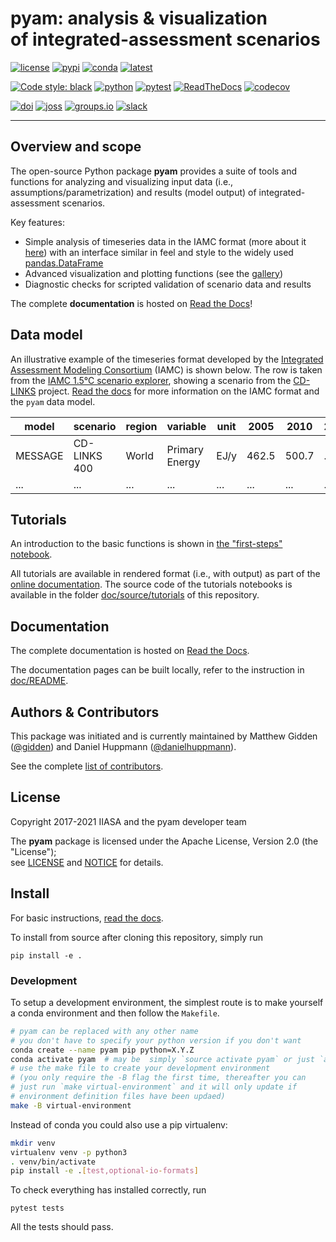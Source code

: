 pyam: analysis & visualization <br /> of integrated-assessment scenarios
========================================================================

[![license](https://img.shields.io/badge/License-Apache%202.0-black)](https://github.com/IAMconsortium/pyam/blob/master/LICENSE)
[![pypi](https://img.shields.io/pypi/v/pyam-iamc.svg)](https://pypi.python.org/pypi/pyam-iamc/)
[![conda](https://anaconda.org/conda-forge/pyam/badges/version.svg)](https://anaconda.org/conda-forge/pyam)
[![latest](https://anaconda.org/conda-forge/pyam/badges/latest_release_date.svg)](https://anaconda.org/conda-forge/pyam)

<!-- replace python version by dynamic reference to pypi once Python versions are configured there -->
[![Code style: black](https://img.shields.io/badge/code%20style-black-000000.svg)](https://github.com/psf/black)
[![python](https://img.shields.io/badge/python-3.7_|_3.8_|_3.9-blue?logo=python&logoColor=white)](https://github.com/IAMconsortium/pyam)
[![pytest](https://github.com/IAMconsortium/pyam/actions/workflows/pytest.yml/badge.svg)](https://github.com/IAMconsortium/pyam/actions/workflows/pytest.yml)
[![ReadTheDocs](https://readthedocs.org/projects/pyam-iamc/badge/?version=latest)](https://pyam-iamc.readthedocs.io/en/latest/?badge=latest)
[![codecov](https://codecov.io/gh/IAMconsortium/pyam/branch/master/graph/badge.svg)](https://codecov.io/gh/IAMconsortium/pyam)

[![doi](https://zenodo.org/badge/113359260.svg)](https://zenodo.org/badge/latestdoi/113359260)
[![joss](https://joss.theoj.org/papers/10.21105/joss.01095/status.svg)](https://joss.theoj.org/papers/10.21105/joss.01095)
[![groups.io](https://img.shields.io/badge/groups.io-pyam-blue)](https://pyam.groups.io/g/forum)
[![slack](https://img.shields.io/badge/slack-@pyam-orange.svg?logo=slack)](https://pyam-iamc.slack.com)

****

Overview and scope
------------------

The open-source Python package **pyam** provides a suite of tools and functions
for analyzing and visualizing input data (i.e., assumptions/parametrization) 
and results (model output) of integrated-assessment scenarios.

Key features:

 - Simple analysis of timeseries data in the IAMC format
   (more about it [here](https://pyam-iamc.readthedocs.io/en/stable/data.html))
   with an interface similar in feel and style to the widely
   used [pandas.DataFrame](https://pandas.pydata.org/pandas-docs/stable/generated/pandas.DataFrame.html)
 - Advanced visualization and plotting functions
   (see the [gallery](https://pyam-iamc.readthedocs.io/en/stable/gallery/index.html))
 - Diagnostic checks for scripted validation of scenario data and results

The complete **documentation** is hosted on [Read the Docs](https://pyam-iamc.readthedocs.io)!

Data model
----------

An illustrative example of the timeseries format developed by the
[Integrated Assessment Modeling Consortium](https://www.iamconsortium.org) (IAMC)
is shown below.
The row is taken from the [IAMC 1.5°C scenario explorer](https://data.ene.iiasa.ac.at/iamc-1.5c-explorer),
showing a scenario from the [CD-LINKS](https://www.cd-links.org) project.
[Read the docs](https://pyam-iamc.readthedocs.io/en/stable/data.html)
for more information on the IAMC format and the ``pyam`` data model.

| **model** | **scenario** | **region** | **variable**   | **unit** | **2005** | **2010** | **2015** |
|-----------|--------------|------------|----------------|----------|----------|----------|----------|
| MESSAGE   | CD-LINKS 400 | World      | Primary Energy | EJ/y     |    462.5 |    500.7 |      ... |
| ...       | ...          | ...        | ...            | ...      |      ... |      ... |      ... |


Tutorials
---------

An introduction to the basic functions is shown
in [the "first-steps" notebook](doc/source/tutorials/pyam_first_steps.ipynb).

All tutorials are available in rendered format (i.e., with output) as part of
the [online documentation](https://pyam-iamc.readthedocs.io/en/stable/tutorials.html).
The source code of the tutorials notebooks is available
in the folder [doc/source/tutorials](doc/source/tutorials) of this repository.

Documentation
-------------

The complete documentation is hosted on [Read the Docs](https://pyam-iamc.readthedocs.io).

The documentation pages can be built locally,
refer to the instruction in [doc/README](doc/README.md).

Authors & Contributors
----------------------

This package was initiated and is currently maintained
by Matthew Gidden ([@gidden](https://github.com/gidden))
and Daniel Huppmann ([@danielhuppmann](https://github.com/danielhuppmann/)).

See the complete [list of contributors](AUTHORS.rst).

License
-------

Copyright 2017-2021 IIASA and the pyam developer team

The **pyam** package is licensed
under the Apache License, Version 2.0 (the "License");  
see [LICENSE](LICENSE) and [NOTICE](NOTICE.md) for details.

Install
-------

For basic instructions,
[read the docs](https://pyam-iamc.readthedocs.io/en/stable/install.html).

To install from source after cloning this repository, simply run

```
pip install -e .
```

### Development

To setup a development environment, the simplest route is to make yourself 
a conda environment and then follow the `Makefile`. 

```sh
# pyam can be replaced with any other name
# you don't have to specify your python version if you don't want
conda create --name pyam pip python=X.Y.Z
conda activate pyam  # may be  simply `source activate pyam` or just `activate pyam`
# use the make file to create your development environment
# (you only require the -B flag the first time, thereafter you can
# just run `make virtual-environment` and it will only update if
# environment definition files have been updaed)
make -B virtual-environment
```

Instead of conda you could also use a pip virtualenv:
```sh
mkdir venv
virtualenv venv -p python3
. venv/bin/activate
pip install -e .[test,optional-io-formats]
```

To check everything has installed correctly, run

```
pytest tests
```

All the tests should pass.
